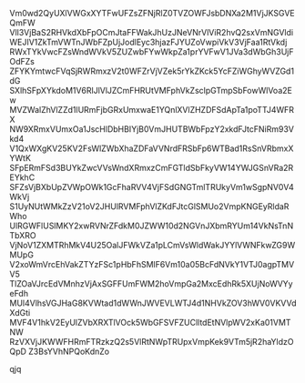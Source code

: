 Vm0wd2QyUXlVWGxXYTFwUFZsZFNjRlZ0TVZOWFJsbDNXa2M1VjJKSGVEQmFW
Vll3VjBaS2RHVkdXbFpOCmJtaFFWakJhUzJNeVNrVlViR2hvQ2sxVmNGVldi
WEJIV1ZkTmVWTnJWbFZpUjJodlEyc3hjazFJYUZoVwpiVkV3VjFaa1RtVkdj
RWxTYkVwcFZsWndWVkV5ZUZwbFYwWkpZa1prYVFwV1JVa3dWbGh3UjFOdFZs
ZFYKYmtwcFVqSjRWRmxzV2t0WFZrVjVZek5rYkZKck5YcFZiWGhyWVZGd1dG
SXlhSFpXYkdoM1V6RlJlVlJZCmFHRUtVMFphVkZsclpGTmpSbFowWlVoa2Ew
MVZWalZhVlZZd1lURmFjbGRxUmxwaE1YQnlXVlZHZDFSdApTa1poTTJ4WFRX
NW9XRmxVUmxOa1JscHlDbHBIYjB0VmJHUTBWbFpzY2xkdFJtcFNiRm93Vkd4
V1QxWXgKV25KV2FsWlZWbXhaZDFaVVNrdFRSbFp6WTBad1RsSnVRbmxXYWtK
SFpERmFSd3BUYkZwcVVsWndXRmxzCmFGTldSbFkyVW14YWJGSnVRa2REYkhC
SFZsVjBXbUpZVWpOWk1GcFhaRVV4VjFSdGNGTmlTRUkyVm1wSgpNV0V4WkVj
S1UyNUtWMkZzV21oV2JHUlRVMFphVlZKdFJtcGlSMUo2VmpKNGEyRldaRWho
UlRGWFlUSlMKY2xwRVNrZFdkM0JZWW10d2NGVnJXbmRYUm14VkNsTnNTbXRO
VjNoV1ZXMTRhMkV4U25OalJFWkVZa1pLCmVsWldWakJYYlVWNFkwZG9WMUpG
V2xoWmVrcEhVakZTYzFSc1pHbFhSMlF6Vm10a05BcFdNVkY1VTJ0agpTMVV5
TlZOaVJrcEdVMnhzVjAxSGFFUmFWM2hoVmpGa2MxcEdhRk5XUjNoWVYyeFdh
MUl4VlhsVGJHaG8KVWtad1dWWnJWVEVLWTJ4d1NHVkZOV3hWV0VKVVdXdGti
MVF4V1hkV2EyUlZVbXRXTlVOck5WbGFSVFZUClltdEtNVlpWV2xKa01VMTNW
RzVXVjJKWWFHRmFTRzkzQ2s5VlRtNWpTRUpxVmpKek9VTm5jR2haYldzOQpD
Z3BsYVhNPQoKdnZo

qjq